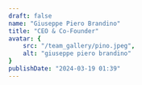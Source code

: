 ```yaml
---
draft: false
name: "Giuseppe Piero Brandino"
title: "CEO & Co-Founder"
avatar: {
    src: "/team_gallery/pino.jpeg",
    alt: "giuseppe piero brandino"
}
publishDate: "2024-03-19 01:39"
---
```

